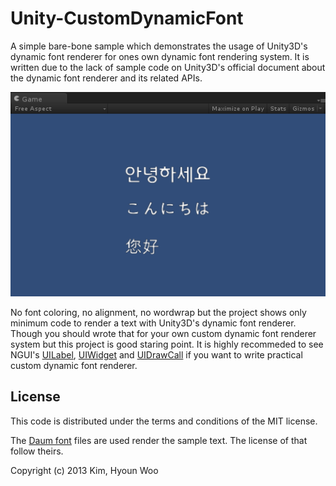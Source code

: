 # Unity-CustomDynamicFont

A simple bare-bone sample which demonstrates the usage of Unity3D's dynamic font renderer for ones own dynamic font rendering system. It is written due to the lack of sample code on Unity3D's official document about the dynamic font renderer and its related APIs.


![Dynamic Font Rendereing](./Images/screenshot02.png "Dynamic Font Rendereing")

No font coloring, no alignment, no wordwrap but the project shows only minimum code to render a text with Unity3D's dynamic font renderer. Though you should wrote that for your own custom dynamic font renderer system but this project is good staring point. It is highly recommeded to see NGUI's [UILabel](http://www.tasharen.com/ngui/docs/class_u_i_label.html), [UIWidget](http://www.tasharen.com/ngui/docs/class_u_i_widget.html) and [UIDrawCall](http://www.tasharen.com/ngui/docs/class_u_i_draw_call.html) if you want to write practical custom dynamic font renderer.


License
-------

This code is distributed under the terms and conditions of the MIT license.

The [Daum font](http://www.daumkakao.com/main) files are used render the sample text. The license of that follow theirs.

Copyright (c) 2013 Kim, Hyoun Woo